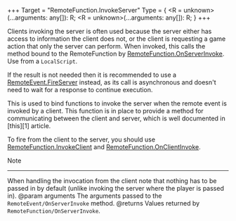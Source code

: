+++
Target = "RemoteFunction.InvokeServer"
Type = { <R = unknown>(...arguments: any[]): R; <R = unknown>(...arguments: any[]): R; }
+++

Clients invoking the server is often used because the server either has access to information the client does not, or the client is requesting a game action that only the server can perform. When invoked, this calls the method bound to the RemoteFunction by [RemoteFunction.OnServerInvoke](https://developer.roblox.com/api-reference/callback/RemoteFunction/OnServerInvoke). Use from a `LocalScript`.If the result is not needed then it is recommended to use a [RemoteEvent.FireServer](https://developer.roblox.com/api-reference/function/RemoteEvent/FireServer) instead, as its call is asynchronous and doesn't need to wait for a response to continue execution.This is used to bind functions to invoke the server when the remote event is invoked by a client. This function is in place to provide a method for communicating between the client and server, which is well documented in [this][1] article.To fire from the client to the server, you should use [RemoteFunction.InvokeClient](https://developer.roblox.com/api-reference/function/RemoteFunction/InvokeClient) and [RemoteFunction.OnClientInvoke](https://developer.roblox.com/api-reference/callback/RemoteFunction/OnClientInvoke).Note----------When handling the invocation from the client note that nothing has to be passed in by default (unlike invoking the server where the player is passed in).@param arguments The arguments passed to the `RemoteEvent/OnServerInvoke` method.@returns Values returned by `RemoteFunction/OnServerInvoke`.